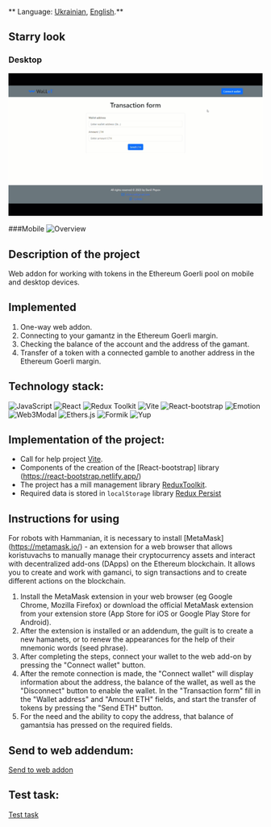 ** Language: [Ukrainian](README.md), [English](README.en.md).**

## Starry look

### Desktop
![Overview](./assets/desktop_overview.gif)

###Mobile
![Overview](./assets/mobile_overview.gif)

## Description of the project

Web addon for working with tokens in the Ethereum Goerli pool on mobile and desktop devices.

## Implemented

1. One-way web addon.
2. Connecting to your gamantz in the Ethereum Goerli margin.
3. Checking the balance of the account and the address of the gamant.
4. Transfer of a token with a connected gamble to another address in the Ethereum Goerli margin.

## Technology stack:

![JavaScript](https://img.shields.io/badge/JavaScript-323330?style=for-the-badge&logo=javascript&logoColor=F7DF1E)
![React](https://img.shields.io/badge/React-20232A?style=for-the-badge&logo=react&logoColor=61DAFB)
![Redux Toolkit](https://img.shields.io/badge/redux-36084F?style=for-the-badge&logo=Redux&logoColor=A50EF7)
![Vite](https://img.shields.io/badge/Vite-000000?style=for-the-badge&logo=vite)
![React-bootstrap](https://img.shields.io/badge/Reactbootstrap-35FFF8?style=for-the-badge)
![Emotion](https://img.shields.io/badge/emotion-ED0B2F?style=for-the-badge)
![Web3Modal](https://img.shields.io/badge/Web3Modal-20232A?style=for-the-badge)
![Ethers.js](https://img.shields.io/badge/ethers.js-F4350C?style=for-the-badge)
![Formik](https://img.shields.io/badge/Formik-090000?style=for-the-badge)
![Yup](https://img.shields.io/badge/Yup-0BEDD7?style=for-the-badge)


## Implementation of the project:

- Call for help project [Vite](https://vitejs.dev/).
- Components of the creation of the [React-bootstrap] library (https://react-bootstrap.netlify.app/)
- The project has a mill management library [ReduxToolkit](https://redux-toolkit.js.org/).
- Required data is stored in `localStorage` library [Redux Persist](https://www.npmjs.com/package/redux-persist)

## Instructions for using

For robots with Hammanian, it is necessary to install [MetaMask] (https://metamask.io/) - an extension for a web browser that allows koristuvachs to manually manage their cryptocurrency assets and interact with decentralized add-ons (DApps) on the Ethereum blockchain. It allows you to create and work with gamanci, to sign transactions and to create different actions on the blockchain.

1. Install the MetaMask extension in your web browser (eg Google Chrome, Mozilla Firefox) or download the official MetaMask extension from your extension store (App Store for iOS or Google Play Store for Android).
2. After the extension is installed or an addendum, the guilt is to create a new hamanets, or to renew the appearances for the help of their mnemonic words (seed phrase).
3. After completing the steps, connect your wallet to the web add-on by pressing the "Connect wallet" button.
4. After the remote connection is made, the "Connect wallet" will display information about the address, the balance of the wallet, as well as the "Disconnect" button to enable the wallet. In the "Transaction form" fill in the "Wallet address" and "Amount ETH" fields, and start the transfer of tokens by pressing the "Send ETH" button.
5. For the need and the ability to copy the address, that balance of gamantsia has pressed on the required fields.

## Send to web addendum:
[Send to web addon](https://my-wallet-app-black.vercel.app/)

## Test task:
[Test task](https://docs.google.com/document/d/19J4foINdh6IiC766zgXiU9EAIxNMc75fqWbqEcP_4Ms/edit?usp=sharing)